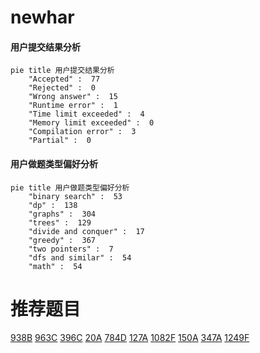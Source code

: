 # newhar

<!-- tabs:start -->



#### **用户提交结果分析**

```mermaid
pie title 用户提交结果分析
    "Accepted" :  77
    "Rejected" :  0
    "Wrong answer" :  15
    "Runtime error" :  1
    "Time limit exceeded" :  4
    "Memory limit exceeded" :  0
    "Compilation error" :  3
    "Partial" :  0
```

#### **用户做题类型偏好分析**

```mermaid
pie title 用户做题类型偏好分析
    "binary search" :  53
    "dp" :  138
    "graphs" :  304
    "trees" :  129
    "divide and conquer" :  17
    "greedy" :  367
    "two pointers" :  7
    "dfs and similar" :  54
    "math" :  54
```



<!-- tabs:end -->
# 推荐题目
[938B](https://codeforces.com/contest/938/problem/B)
[963C](https://codeforces.com/contest/963/problem/C)
[396C](https://codeforces.com/contest/396/problem/C)
[20A](https://codeforces.com/contest/20/problem/A)
[784D](https://codeforces.com/contest/784/problem/D)
[127A](https://codeforces.com/contest/127/problem/A)
[1082F](https://codeforces.com/contest/1082/problem/F)
[150A](https://codeforces.com/contest/150/problem/A)
[347A](https://codeforces.com/contest/347/problem/A)
[1249F](https://codeforces.com/contest/1249/problem/F)
